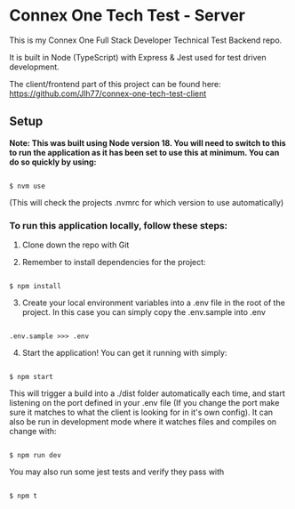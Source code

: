 # Connex One Tech Test - Server

This is my Connex One Full Stack Developer Technical Test Backend repo.

It is built in Node (TypeScript) with Express & Jest used for test driven development.

The client/frontend part of this project can be found here: https://github.com/Jlh77/connex-one-tech-test-client

## Setup

**Note: This was built using Node version 18. You will need to switch to this to run the application as it has been set to use this at minimum. You can do so quickly by using:**

```

$ nvm use

```

(This will check the projects .nvmrc for which version to use automatically)

### To run this application locally, follow these steps:

1. Clone down the repo with Git

2. Remember to install dependencies for the project:

```

$ npm install

```

3. Create your local environment variables into a .env file in the root of the project. In this case you can simply copy the .env.sample into .env

```

.env.sample >>> .env

```

4. Start the application! You can get it running with simply:

```

$ npm start

```

This will trigger a build into a ./dist folder automatically each time, and start listening on the port defined in your .env file (If you change the port make sure it matches to what the client is looking for in it's own config). It can also be run in development mode where it watches files and compiles on change with:

```

$ npm run dev

```

You may also run some jest tests and verify they pass with

```

$ npm t

```
